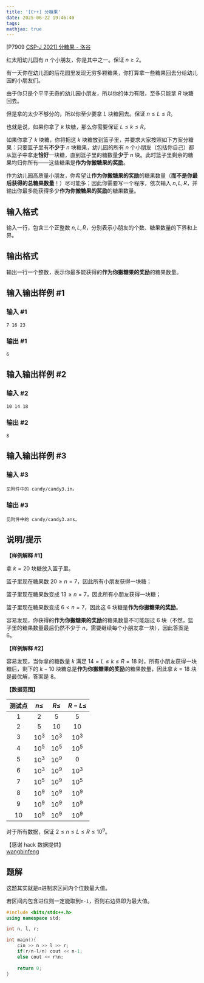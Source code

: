 ```yaml
---
title: '[C++] 分糖果'
date: 2025-06-22 19:46:40
tags:
mathjax: true
---
```


[P7909 [CSP-J 2021\] 分糖果 - 洛谷](https://www.luogu.com.cn/problem/P7909)

红太阳幼儿园有 $n$ 个小朋友，你是其中之一。保证 $n \ge 2$。

有一天你在幼儿园的后花园里发现无穷多颗糖果，你打算拿一些糖果回去分给幼儿园的小朋友们。

由于你只是个平平无奇的幼儿园小朋友，所以你的体力有限，至多只能拿 $R$ 块糖回去。

但是拿的太少不够分的，所以你至少要拿 $L$ 块糖回去。保证 $n \le L \le R$。

也就是说，如果你拿了 $k$ 块糖，那么你需要保证 $L \le k \le R$。

如果你拿了 $k$ 块糖，你将把这 $k$ 块糖放到篮子里，并要求大家按照如下方案分糖果：只要篮子里有**不少于** $n$ 块糖果，幼儿园的所有 $n$ 个小朋友（包括你自己）都从篮子中拿走**恰好**一块糖，直到篮子里的糖数量**少于** $n$ 块。此时篮子里剩余的糖果均归你所有——这些糖果是**作为你搬糖果的奖励**。

作为幼儿园高质量小朋友，你希望让**作为你搬糖果的奖励**的糖果数量（**而不是你最后获得的总糖果数量**！）尽可能多；因此你需要写一个程序，依次输入 $n, L, R$，并输出你最多能获得多少**作为你搬糖果的奖励**的糖果数量。

<!--More-->

## 输入格式

输入一行，包含三个正整数 $n, L, R$，分别表示小朋友的个数、糖果数量的下界和上界。

## 输出格式

输出一行一个整数，表示你最多能获得的**作为你搬糖果的奖励**的糖果数量。

## 输入输出样例 #1

### 输入 #1

```
7 16 23
```

### 输出 #1

```
6
```

## 输入输出样例 #2

### 输入 #2

```
10 14 18
```

### 输出 #2

```
8
```

## 输入输出样例 #3

### 输入 #3

```
见附件中的 candy/candy3.in。
```

### 输出 #3

```
见附件中的 candy/candy3.ans。
```

## 说明/提示

**【样例解释 #1】**

拿 $k = 20$ 块糖放入篮子里。

篮子里现在糖果数 $20 \ge n = 7$，因此所有小朋友获得一块糖；

篮子里现在糖果数变成 $13 \ge n = 7$，因此所有小朋友获得一块糖；

篮子里现在糖果数变成 $6 < n = 7$，因此这 $6$ 块糖是**作为你搬糖果的奖励**。

容易发现，你获得的**作为你搬糖果的奖励**的糖果数量不可能超过 $6$ 块（不然，篮子里的糖果数量最后仍然不少于 $n$，需要继续每个小朋友拿一块），因此答案是 $6$。

**【样例解释 #2】**

容易发现，当你拿的糖数量 $k$ 满足 $14 = L \le k \le R = 18$ 时，所有小朋友获得一块糖后，剩下的 $k - 10$ 块糖总是**作为你搬糖果的奖励**的糖果数量，因此拿 $k = 18$ 块是最优解，答案是 $8$。

**【数据范围】**

| 测试点 | $n \le$  | $R \le$  | $R - L \le$ |
| :----: | :------: | :------: | :---------: |
|  $1$   |   $2$    |   $5$    |     $5$     |
|  $2$   |   $5$    |   $10$   |    $10$     |
|  $3$   | ${10}^3$ | ${10}^3$ |  ${10}^3$   |
|  $4$   | ${10}^5$ | ${10}^5$ |  ${10}^5$   |
|  $5$   | ${10}^3$ | ${10}^9$ |     $0$     |
|  $6$   | ${10}^3$ | ${10}^9$ |  ${10}^3$   |
|  $7$   | ${10}^5$ | ${10}^9$ |  ${10}^5$   |
|  $8$   | ${10}^9$ | ${10}^9$ |  ${10}^9$   |
|  $9$   | ${10}^9$ | ${10}^9$ |  ${10}^9$   |
|  $10$  | ${10}^9$ | ${10}^9$ |  ${10}^9$   |

对于所有数据，保证 $2 \le n \le L \le R \le {10}^9$。

【感谢 hack 数据提供】  
[wangbinfeng](/user/387009)

## 题解

这题其实就是n进制求区间内个位数最大值。

若区间内包含进位则一定能取到`n-1`，否则右边界即为最大值。

```cpp
#include <bits/stdc++.h>
using namespace std;

int n, l, r;

int main(){
	cin >> n >> l >> r;
	if(r/n-l/n) cout << n-1;
	else cout << r%n;
	
	return 0;
}
```

